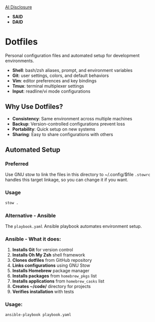 
[AI Disclosure](https://github.com/pmkuny/AID/tree/main)
- **SAID**
- **DAID**

# Dotfiles

Personal configuration files and automated setup for development environments.

- **Shell**: bash/zsh aliases, prompt, and environment variables
- **Git**: user settings, colors, and default behaviors  
- **Vim**: editor preferences and key bindings
- **Tmux**: terminal multiplexer settings
- **Input**: readline/vi mode configurations

## Why Use Dotfiles?

- **Consistency**: Same environment across multiple machines
- **Backup**: Version-controlled configurations prevent loss
- **Portability**: Quick setup on new systems
- **Sharing**: Easy to share configurations with others

## Automated Setup

### Preferred

Use GNU stow to link the files in this directory to ~/.config/$file  `.stowrc` handles this target linkage, so you can change it if you want.

### Usage

```bash
stow .
```

### Alternative - Ansible

The `playbook.yaml` Ansible playbook automates environment setup.

### Ansible - What it does:
1. **Installs Git** for version control
2. **Installs Oh My Zsh** shell framework
3. **Clones dotfiles** from GitHub repository
4. **Links configurations** using GNU Stow
5. **Installs Homebrew** package manager
6. **Installs packages** from `homebrew_pkgs` list
7. **Installs applications** from `homebrew_casks` list
8. **Creates ~/code/** directory for projects
9. **Verifies installation** with tests

### Usage:
```bash
ansible-playbook playbook.yaml
```
